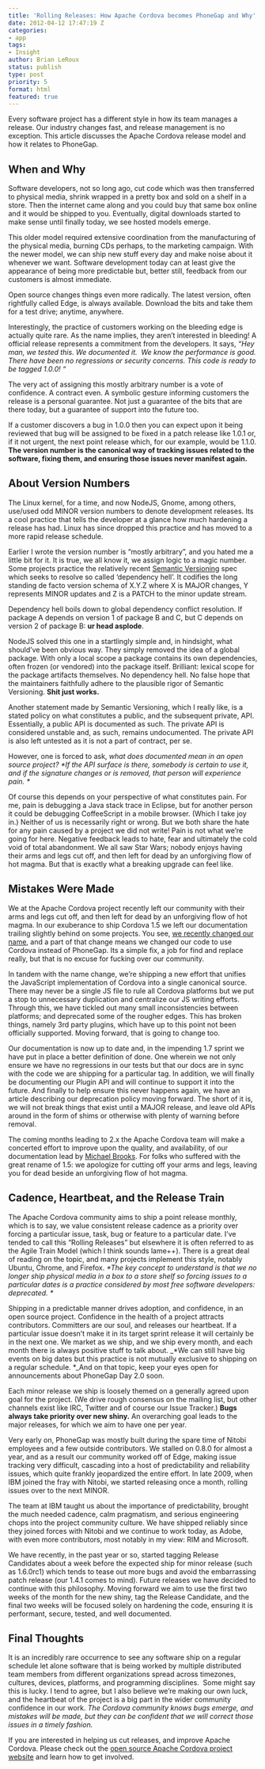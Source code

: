 ```yaml
---
title: 'Rolling Releases: How Apache Cordova becomes PhoneGap and Why'
date: 2012-04-12 17:47:19 Z
categories:
- app
tags:
- Insight
author: Brian LeRoux
status: publish
type: post
priority: 5
format: html
featured: true
---
```


Every software project has a different style in how its team manages a release. Our industry changes fast, and release management is no exception. This article discusses the Apache Cordova release model and how it relates to PhoneGap.

## When and Why

Software developers, not so long ago, cut code which was then transferred to physical media, shrink wrapped in a pretty box and sold on a shelf in a store. Then the internet came along and you could buy that same box online and it would be shipped to you. Eventually, digital downloads started to make sense until finally today, we see hosted models emerge.

This older model required extensive coordination from the manufacturing of the physical media, burning CDs perhaps, to the marketing campaign. With the newer model, we can ship new stuff every day and make noise about it whenever we want. Software development today can at least give the appearance of being more predictable but, better still, feedback from our customers is almost immediate.

Open source changes things even more radically. The latest version, often rightfully called Edge, is always available. Download the bits and take them for a test drive; anytime, anywhere.

Interestingly, the practice of customers working on the bleeding edge is actually quite rare. As the name implies, they aren’t interested in bleeding! A official release represents a commitment from the developers. It says, _“Hey man, we tested this. We documented it.  We know the performance is good. There have been no regressions or security concerns. This code is ready to be tagged 1.0.0! “_

The very act of assigning this mostly arbitrary number is a vote of confidence. A contract even. A symbolic gesture informing customers the release is a personal guarantee. Not just a guarantee of the bits that are there today, but a guarantee of support into the future too.

If a customer discovers a bug in 1.0.0 then you can expect upon it being reviewed that bug will be assigned to be fixed in a patch release like 1.0.1 or, if it not urgent, the next point release which, for our example, would be 1.1.0\. **The version number is the canonical way of tracking issues related to the software, fixing them, and ensuring those issues never manifest again.**

## About Version Numbers

The Linux kernel, for a time, and now NodeJS, Gnome, among others, use/used odd MINOR version numbers to denote development releases. Its a cool practice that tells the developer at a glance how much hardening a release has had. Linux has since dropped this practice and has moved to a more rapid release schedule.

Earlier I wrote the version number is “mostly arbitrary”, and you hated me a little bit for it. It is true, we all know it, we assign logic to a magic number. Some projects practice the relatively recent [Semantic Versioning](http://semver.org/) spec which seeks to resolve so called ‘dependency hell’. It codifies the long standing de facto version schema of X.Y.Z where X is MAJOR changes, Y represents MINOR updates and Z is a PATCH to the minor update stream.

Dependency hell boils down to global dependency conflict resolution. If package A depends on version 1 of package B and C, but C depends on version 2 of package B: **ur head asplode**.

NodeJS solved this one in a startlingly simple and, in hindsight, what should’ve been obvious way. They simply removed the idea of a global package. With only a local scope a package contains its own dependencies, often frozen (or vendored) into the package itself. Brilliant: lexical scope for the package artifacts themselves. No dependency hell. No false hope that the maintainers faithfully adhere to the plausible rigor of Semantic Versioning. **Shit just works.**

Another statement made by Semantic Versioning, which I really like, is a stated policy on what constitutes a public, and the subsequent private, API. Essentially, a public API is documented as such. The private API is considered unstable and, as such, remains undocumented. The private API is also left untested as it is not a part of contract, per se.

However, one is forced to ask, _what does documented mean in an open source project?_ _*If the API surface is there, somebody is certain to use it, and if the signature changes or is removed, that person will experience pain. *_

Of course this depends on your perspective of what constitutes pain. For me, pain is debugging a Java stack trace in Eclipse, but for another person it could be debugging CoffeeScript in a mobile browser. (Which I take joy in.) Neither of us is necessarily right or wrong. But we both share the hate for any pain caused by a project we did not write! Pain is not what we’re going for here. Negative feedback leads to hate, fear and ultimately the cold void of total abandonment. We all saw Star Wars; nobody enjoys having their arms and legs cut off, and then left for dead by an unforgiving flow of hot magma. But that is exactly what a breaking upgrade can feel like.

## Mistakes Were Made

We at the Apache Cordova project recently left our community with their arms and legs cut off, and then left for dead by an unforgiving flow of hot magma. In our exuberance to ship Cordova 1.5 we left our documentation trailing slightly behind on some projects. You see, [we recently changed our name](http://phonegap.com/2012/03/19/phonegap-cordova-and-what%E2%80%99s-in-a-name/), and a part of that change means we changed our code to use Cordova instead of PhoneGap. Its a simple fix, a job for find and replace really, but that is no excuse for fucking over our community.

In tandem with the name change, we’re shipping a new effort that unifies the JavaScript implementation of Cordova into a single canonical source. There may never be a single JS file to rule all Cordova platforms but we put a stop to unnecessary duplication and centralize our JS writing efforts. Through this, we have tickled out many small inconsistencies between platforms; and deprecated some of the rougher edges. This has broken things, namely 3rd party plugins, which have up to this point not been officially supported. Moving forward, that is going to change too.

Our documentation is now up to date and, in the impending 1.7 sprint we have put in place a better definition of done. One wherein we not only ensure we have no regressions in our tests but that our docs are in sync with the code we are shipping for a particular tag. In addition, we will finally be documenting our Plugin API and will continue to support it into the future. And finally to help ensure this never happens again, we have an article describing our deprecation policy moving forward. The short of it is, we will not break things that exist until a MAJOR release, and leave old APIs around in the form of shims or otherwise with plenty of warning before removal.

The coming months leading to 2.x the Apache Cordova team will make a concerted effort to improve upon the quality, and availability, of our documentation lead by [Michael Brooks](https://twitter.com/#!/mwbrooks). For folks who suffered with the great rename of 1.5: we apologize for cutting off your arms and legs, leaving you for dead beside an unforgiving flow of hot magma.

## Cadence, Heartbeat, and the Release Train

The Apache Cordova community aims to ship a point release monthly, which is to say, we value consistent release cadence as a priority over forcing a particular issue, task, bug or feature to a particular date. I’ve tended to call this “Rolling Releases” but elsewhere it is often referred to as the Agile Train Model (which I think sounds lame++). There is a great deal of reading on the topic, and many projects implement this style, notably Ubuntu, Chrome, and Firefox. _*The key concept to understand is that we no longer ship physical media in a box to a store shelf so forcing issues to a particular dates is a practice considered by most free software developers: _deprecated_. *_

Shipping in a predictable manner drives adoption, and confidence, in an open source project. Confidence in the health of a project attracts contributors. Committers are our soul, and releases our heartbeat. If a particular issue doesn’t make it in its target sprint release it will certainly be in the next one. We market as we ship, and we ship every month, and each month there is always positive stuff to talk about. _*We can still have big events on big dates but this practice is not mutually exclusive to shipping on a regular schedule. *_And on that topic, keep your eyes open for announcements about PhoneGap Day 2.0 soon.

Each minor release we ship is loosely themed on a generally agreed upon goal for the project. (We drive rough consensus on the mailing list, but other channels exist like IRC, Twitter and of course our Issue Tracker.) **Bugs always take priority over new shiny.** An overarching goal leads to the major releases, for which we aim to have one per year.

Very early on, PhoneGap was mostly built during the spare time of Nitobi employees and a few outside contributors. We stalled on 0.8.0 for almost a year, and as a result our community worked off of Edge, making issue tracking very difficult, cascading into a host of predictability and reliability issues, which quite frankly jeopardized the entire effort. In late 2009, when IBM joined the fray with Nitobi, we started releasing once a month, rolling issues over to the next MINOR.

The team at IBM taught us about the importance of predictability, brought the much needed cadence, calm pragmatism, and serious engineering chops into the project community culture. We have shipped reliably since they joined forces with Nitobi and we continue to work today, as Adobe, with even more contributors, most notably in my view: RIM and Microsoft.

We have recently, in the past year or so, started tagging Release Candidates about a week before the expected ship for minor release (such as 1.6.0rc1) which tends to tease out more bugs and avoid the embarrassing patch release (our 1.4.1 comes to mind). Future releases we have decided to continue with this philosophy. Moving forward we aim to use the first two weeks of the month for the new shiny, tag the Release Candidate, and the final two weeks will be focused solely on hardening the code, ensuring it is performant, secure, tested, and well documented.

## Final Thoughts

It is an incredibly rare occurrence to see any software ship on a regular schedule let alone software that is being worked by multiple distributed team members from different organizations spread across timezones, cultures, devices, platforms, and programming disciplines.  Some might say this is lucky. I tend to agree, but I also believe we’re making our own luck, and the heartbeat of the project is a big part in the wider community confidence in our work. _*The Cordova community knows bugs emerge, and mistakes will be made, but they can be confident that we will correct those issues in a timely fashion.*_

If you are interested in helping us cut releases, and improve Apache Cordova. Please check out the [open source Apache Cordova project website](http://incubator.apache.org/cordova/) and learn how to get involved.
